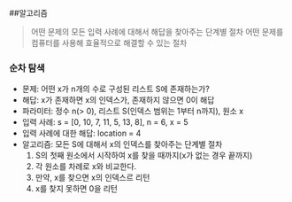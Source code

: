 ##알고리즘

> 어떤 문제의 모든 입력 사례에 대해서 해답을 찾아주는 단계별 절차
> 어떤 문제를 컴퓨터를 사용해 효율적으로 해결할 수 있는 절차

### 순차 탐색

* 문제: 어떤 x가 n개의 수로 구성된 리스트 S에 존재하는가?
* 해답: x가 존재하면 x의 인덱스가, 존재하지 않으면 0이 해답
* 파라미터: 정수 n(> 0), 리스트 S(인덱스 범위는 1부터 n까지), 원소 x
* 입력 사례: s = [0, 10, 7, 11, 5, 13, 8], n = 6, x = 5
* 입력 사례에 대한 해답: location = 4
* 알고리즘: 모든 S에 대해서 x의 인덱스를 찾아주는 단계별 절차
	1. S의 첫째 원소에서 시작하여 x를 찾을 때까지(x가 없는 경우 끝까지)
	2. 각 원소를 차례로 x와 비교한다.
	3. 만약, x를 찾으면 x의 인덱스르 리턴
	4. x를 찾지 못하면 0을 리턴
